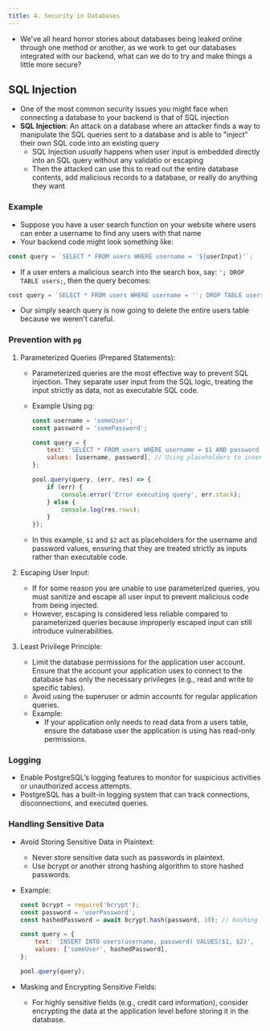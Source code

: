 ```yaml
---
title: 4. Security in Databases
---
```


- We've all heard horror stories about databases being leaked online through one method or another, as we work to get our databases integrated with our backend, what can we do to try and make things a little more secure?

## SQL Injection
- One of the most common security issues you might face when connecting a database to your backend is that of SQL injection
- **SQL Injection**: An attack on a database where an attacker finds a way to manipulate the SQL queries sent to a database and is able to "inject" their own SQL code into an existing query
    - SQL Injection _usually_ happens when user input is embedded directly into an SQL query without any validatio or escaping
    - Then the attacked can use this to read out the entire database contents, add malicious records to a database, or really do anything they want

### Example
- Suppose you have a user search function on your website where users can enter a username to find any users with that name
- Your backend code might look something like:
```javascript
const query = `SELECT * FROM users WHERE username = '${userInput}'`;
```

- If a user enters a malicious search into the search box, say: `'; DROP TABLE users;`, then the query becomes:
```javascript
cost query = `SELECT * FROM users WHERE username = ''; DROP TABLE users;`
```

- Our simply search query is now going to delete the entire users table because we weren't careful.

### Prevention with `pg`
1. Parameterized Queries (Prepared Statements):
    - Parameterized queries are the most effective way to prevent SQL injection. They separate user input from the SQL logic, treating the input strictly as data, not as executable SQL code.
    - Example Using pg:
        ```javascript
        const username = 'someUser';
        const password = 'somePassword';

        const query = {
            text: 'SELECT * FROM users WHERE username = $1 AND password = $2',
            values: [username, password], // Using placeholders to insert values safely
        };

        pool.query(query, (err, res) => {
            if (err) {
                console.error('Error executing query', err.stack);
            } else {
                console.log(res.rows);
            }
        });
        ```

    - In this example, `$1` and `$2` act as placeholders for the username and password values, ensuring that they are treated strictly as inputs rather than executable code.

2. Escaping User Input:
    - If for some reason you are unable to use parameterized queries, you must sanitize and escape all user input to prevent malicious code from being injected.
    - However, escaping is considered less reliable compared to parameterized queries because improperly escaped input can still introduce vulnerabilities.

3. Least Privilege Principle:
    - Limit the database permissions for the application user account. Ensure that the account your application uses to connect to the database has only the necessary privileges (e.g., read and write to specific tables).
    - Avoid using the superuser or admin accounts for regular application queries.
    - Example:
      - If your application only needs to read data from a users table, ensure the database user the application is using has read-only permissions.

### Logging
- Enable PostgreSQL’s logging features to monitor for suspicious activities or unauthorized access attempts.
- PostgreSQL has a built-in logging system that can track connections, disconnections, and executed queries.

### Handling Sensitive Data
- Avoid Storing Sensitive Data in Plaintext:
  - Never store sensitive data such as passwords in plaintext.
  - Use bcrypt or another strong hashing algorithm to store hashed passwords.
- Example:
    ```javascript
    const bcrypt = require('bcrypt');
    const password = 'userPassword';
    const hashedPassword = await bcrypt.hash(password, 10); // Hashing the password before storing it

    const query = {
        text: 'INSERT INTO users(username, password) VALUES($1, $2)',
        values: ['someUser', hashedPassword],
    };

    pool.query(query);
    ```

- Masking and Encrypting Sensitive Fields:
  - For highly sensitive fields (e.g., credit card information), consider encrypting the data at the application level before storing it in the database.